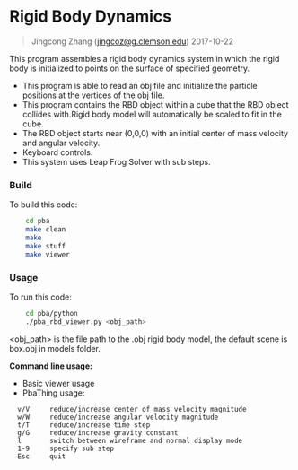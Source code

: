 # Rigid Body Dynamics
>Jingcong Zhang (jingcoz@g.clemson.edu)
>2017-10-22

This program assembles a rigid body dynamics system in which the rigid body is initialized to points on the surface of specified geometry.
- This program is able to read an obj file and initialize the particle positions at the vertices of the obj file.
- This program contains the RBD object within a cube that the RBD object collides with.Rigid body model will automatically be scaled to fit in the cube.
- The RBD object starts near (0,0,0) with an initial center of mass velocity and angular velocity.
- Keyboard controls.
- This system uses Leap Frog Solver with sub steps.

### Build
To build this code:
```sh
    cd pba
    make clean
    make
    make stuff
    make viewer
```

### Usage
To run this code: 
```sh
    cd pba/python
    ./pba_rbd_viewer.py <obj_path>
```

  <obj_path> is the file path to the .obj rigid body model, 
  the default scene is box.obj in models folder.
  
  

**Command line usage:** 
  - Basic viewer usage
  - PbaThing usage: 
  ```
    v/V     reduce/increase center of mass velocity magnitude
    w/W     reduce/increase angular velocity magnitude
    t/T     reduce/increase time step
    g/G     reduce/increase gravity constant
    l       switch between wireframe and normal display mode
    1-9     specify sub step
    Esc     quit
  ```

